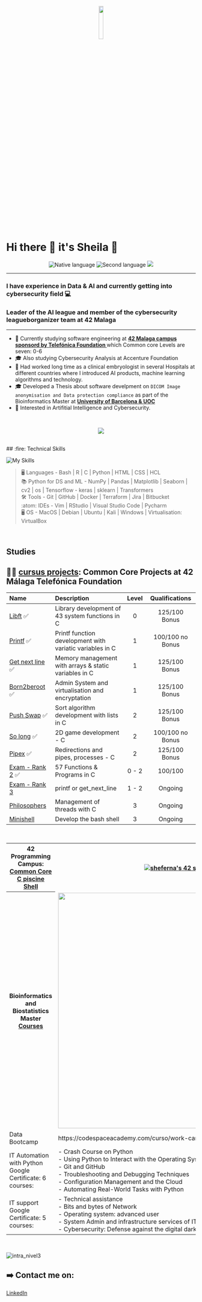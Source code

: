 <p align="center"><img width=15%" src="" alt="" /></p>

# Hi there 👋 it's Sheila 🤗
 <p align="center">
        <img src="https://img.shields.io/badge/Nat-🇪🇸-%23aaaaaa.svg?style=flat" alt="Native language"/>
        <img src="https://img.shields.io/badge/C1-🇬🇧-%23aaaaaa.svg?style=flat" alt="Second language"/>
        <img src="https://komarev.com/ghpvc/?username=Sheifc&style=flat&color=blue"></a>
</p>

---

### I have experience in Data & AI and currently getting into cybersecurity field 💻
### Leader of the AI league and member of the cybersecurity leagueborganizer team at 42 Malaga

---

- 🔭 Currently studying software engineering at **<a href="https://www.42malaga.com/"> 42 Malaga campus sponsord by Telefónica Foundation </a>** which Common core Levels are seven: 0-6
- 🎓 Also studying Cybersecurity Analysis at Accenture Foundation
- 🔬 Had worked long time as a clinical embryologist in several Hospitals at different countries where I introduced AI products, machine learning algorithms and technology. 
- 🎓 Developed a Thesis about software develpment on `DICOM Image anonymisation and Data protection compliance` as part of the Bioinformatics Master at **<a href="https://campus.uoc.edu/"> University of Barcelona & UOC </a>**
- 👀 Interested in Artifitial Intelligence and Cybersecurity. 
<br> 
<p align="center"> 
  <img src="https://github-readme-stats.vercel.app/api/top-langs/?username=Sheifc&layout=compact&theme=dark&hide_border=true" />
</p>
<br>
## :fire: Technical Skills

![My Skills](https://skillicons.dev/icons?i=c,bash,python,r,vim,vscode,git,html,css,github)
> :desktop_computer:  Languages - Bash | R | C | Python | HTML | CSS | HCL  
> 📚 Python for DS and ML - NumPy | Pandas | Matplotlib | Seaborn | cv2 | os | Tensorflow - keras | sklearn | Transformers  
> :hammer_and_wrench:  Tools -  Git | GitHub | Docker | Terraform | Jira | Bitbucket  
> :atom:  IDEs -   Vim | RStudio | Visual Studio Code | Pycharm  
> :desktop_computer: OS - MacOS | Debian | Ubuntu | Kali | Windows | Virtualisation: VirtualBox
<br>

<h2>Studies</h2>

## 👩‍💻 [cursus projects](https://github.com/Sheifc/42cursus/tree/main): Common Core Projects at 42 Málaga Telefónica Foundation
|	Name                                               |	Description                                    | Level | Qualifications |
|:--------------------------------------------------|:----------------------------------------------|:-----:|:-------------:|
|	[Libft](https://github.com/Sheifc/42cursus/tree/main/libft) ✅ |  Library development of 43 system functions in C      | 0 | 125/100 Bonus |
| [Printf](https://github.com/Sheifc/42cursus/tree/main/printf) ✅ | Printf function development with variatic variables in C | 1 | 100/100 no Bonus |
| [Get next line](https://github.com/Sheifc/42cursus/tree/main/GNL) ✅ | Memory management with arrays & static variables in C | 1 | 125/100 Bonus |
| [Born2beroot](https://github.com/Sheifc/42cursus/tree/main/Born2beroot) ✅ | Admin System and virtualisation and encryptation| 1 | 125/100 Bonus |
| [Push Swap](https://github.com/Sheifc/42cursus/tree/main/push_swap) ✅ | Sort algorithm development with lists in C | 2 | 125/100 Bonus |
| [So long](https://github.com/Sheifc/42cursus/tree/main/so_long) ✅ | 2D game development - C | 2 | 100/100 no Bonus | 
| [Pipex](https://github.com/Sheifc/42cursus/tree/main/pipex) ✅ | Redirections and pipes, processes - C | 2 | 125/100 Bonus | 
| [Exam - Rank 2](https://github.com/Sheifc/42cursus/tree/main/Rank2_Exam) ✅ | 57 Functions & Programs in C | 0 - 2 | 100/100 | 
| [Exam - Rank 3]()  | printf or get_next_line | 1 - 2 | Ongoing | 
| [Philosophers]()  | Management of threads with C | 3 | Ongoing |
| [Minishell]()  | Develop the bash shell | 3 | Ongoing |

<br> 
<table style="width:100%">
  <tr>
    <th>42 Programming Campus:<br><a href="https://github.com/Sheifc/42cursus">Common Core</a><br><a href="https://github.com/Sheifc/42-C-piscine">C piscine</a><br><a href="https://github.com/Sheifc/Shell-42-C-piscine">Shell</a><br></th>
    <th><a href="https://github.com/oakoudad/badge42"><img src="https://badge.mediaplus.ma/greenbinary/sheferna?1337Badge=off&UM6P=off" alt="sheferna's 42 stats" /></a></th>
  </tr>
  <tr>
    <th>Bioinformatics and Biostatistics Master<br><a href="https://github.com/Sheifc/Bioinformatics-and-Biostatistic-Master">Courses<br></th>
    <td><img width="626" alt="" src=""></a></td>
  </tr>
   <tr>
    <td>Data Bootcamp</td>
    <td>https://codespaceacademy.com/curso/work-camp-data-science/</td>
  </tr>
  <tr>
    <td>IT Automation with Python Google Certificate: 6 courses:</td>
    <td>- Crash Course on Python<br>- Using Python to Interact with the Operating System<br>- Git and GitHub<br>- Troubleshooting and Debugging Techniques<br>- Configuration Management and the Cloud<br>- Automating Real-World Tasks with Python</td>
   </tr>
   <tr>
    <td>IT support Google Certificate: 5 courses:</td> 
    <td>- Technical assistance<br>- Bits and bytes of Network<br>- Operating system: advanced user<br>- System Admin and infrastructure services of IT<br>- Cybersecurity: Defense against the digital dark arts</td>
   </tr>
</table>
<br>

![intra_nivel3](https://github.com/Sheifc/Sheifc/assets/115345487/c96e118c-c9bb-4334-a2c4-bbaf103fc1c0)

## ➡️ Contact me on: 
[LinkedIn](https://www.linkedin.com/in/sheifc/)



